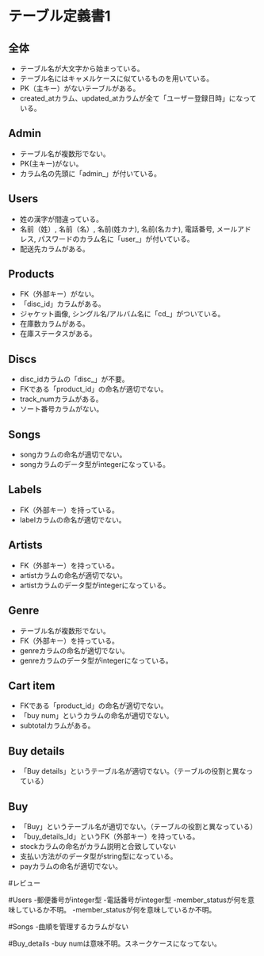 # テーブル定義書1
## 全体
- テーブル名が大文字から始まっている。
- テーブル名にはキャメルケースに似ているものを用いている。
- PK（主キー）がないテーブルがある。
- created_atカラム、updated_atカラムが全て「ユーザー登録日時」になっている。

## Admin
- テーブル名が複数形でない。
- PK(主キー)がない。
- カラム名の先頭に「admin_」が付いている。

## Users
- 姓の漢字が間違っている。
- 名前（姓）, 名前（名）, 名前(姓カナ), 名前(名カナ), 電話番号, メールアドレス, パスワードのカラム名に「user_」が付いている。
- 配送先カラムがある。

## Products
- FK（外部キー）がない。
- 「disc_id」カラムがある。
- ジャケット画像, シングル名/アルバム名に「cd_」がついている。
- 在庫数カラムがある。
- 在庫ステータスがある。

## Discs
- disc_idカラムの「disc_」が不要。
- FKである「product_id」の命名が適切でない。
- track_numカラムがある。
- ソート番号カラムがない。

## Songs
- songカラムの命名が適切でない。
- songカラムのデータ型がintegerになっている。

## Labels
- FK（外部キー）を持っている。
- labelカラムの命名が適切でない。

## Artists
- FK（外部キー）を持っている。
- artistカラムの命名が適切でない。
- artistカラムのデータ型がintegerになっている。

## Genre
- テーブル名が複数形でない。
- FK（外部キー）を持っている。
- genreカラムの命名が適切でない。
- genreカラムのデータ型がintegerになっている。

## Cart item
- FKである「product_id」の命名が適切でない。
- 「buy num」というカラムの命名が適切でない。
- subtotalカラムがある。

## Buy details
- 「Buy details」というテーブル名が適切でない。（テーブルの役割と異なっている）

## Buy
- 「Buy」というテーブル名が適切でない。（テーブルの役割と異なっている）
- 「buy_details_Id」というFK（外部キー）を持っている。
- stockカラムの命名がカラム説明と合致していない
- 支払い方法がのデータ型がstring型になっている。
- payカラムの命名が適切でない。




#レビュー

#Users
-郵便番号がinteger型
-電話番号がinteger型
-member_statusが何を意味しているか不明。
-member_statusが何を意味しているか不明。



#Songs
-曲順を管理するカラムがない


#Buy_details
-buy numは意味不明。スネークケースになってない。

